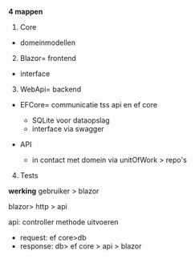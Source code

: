 **4 mappen**
1. Core
- domeinmodellen


2. Blazor= frontend
- interface

3. WebApi= backend
- EFCore= communicatie tss api en ef core
    - SQLite voor dataopslag
    - interface via swagger

- API
    - in contact met domein via unitOfWork > repo's



4. Tests


**werking**
gebruiker > blazor

blazor> http > api

api: controller methode uitvoeren
- request: ef core>db
- response: db> ef core > api > blazor